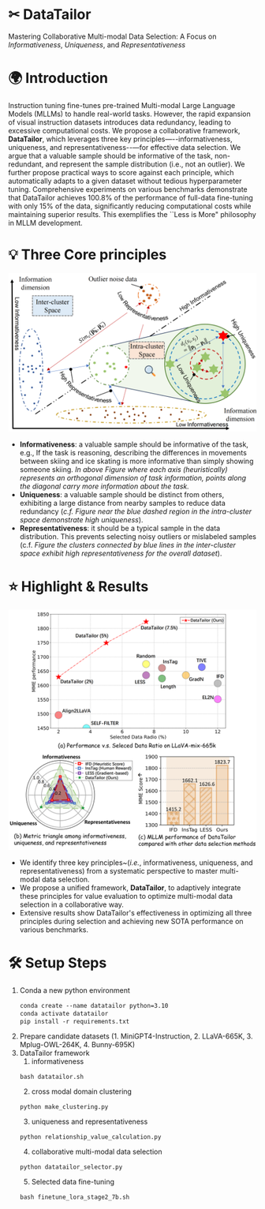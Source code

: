 # ✂ DataTailor
Mastering Collaborative Multi-modal Data Selection: A Focus on *Informativeness*, *Uniqueness*, and *Representativeness*
# 🌍 Introduction
 Instruction tuning fine-tunes pre-trained Multi-modal Large Language Models (MLLMs) to handle real-world tasks. However, the rapid expansion of visual instruction datasets introduces data redundancy, leading to excessive computational costs. We propose a collaborative framework, **DataTailor**, which leverages three key principles—--informativeness, uniqueness, and representativeness--—for effective data selection. We argue that a valuable sample should be informative of the task, non-redundant, and represent the sample distribution (i.e., not an outlier). We further propose practical ways to score against each principle, which automatically adapts to a given dataset without tedious hyperparameter tuning. Comprehensive experiments on various benchmarks demonstrate that DataTailor achieves 100.8\% of the performance of full-data fine-tuning with only 15\% of the data, significantly reducing computational costs while maintaining superior results. This exemplifies the ``Less is More" philosophy in MLLM development.

# 💡 Three Core principles
![image](figures/attribute_00.png)
- **Informativeness**: a valuable sample should be informative of the task, e.g., If the task is reasoning, describing the differences in movements between skiing and ice skating is more informative than simply showing someone skiing. *In above Figure where each axis (heuristically) represents an orthogonal dimension of task information, points along the diagonal carry more information about the task.*
- **Uniqueness**: a valuable sample should be distinct from others, exhibiting a large distance from nearby samples to reduce data redundancy (*c.f. Figure near the blue dashed region in the intra-cluster space demonstrate high uniqueness*).
- **Representativeness**: it should be a typical sample in the data distribution. This prevents selecting noisy outliers or mislabeled samples (c.f. *Figure the clusters connected by blue lines in the inter-cluster space exhibit high representativeness for the overall dataset*). 

# ⭐ Highlight & Results
![image](figures/intro_performance_00.png)
- We identify three key principles~(*i.e.*, informativeness, uniqueness, and representativeness) from a systematic perspective to master multi-modal data selection.
- We propose a unified framework, **DataTailor**, to adaptively integrate these principles for value evaluation to optimize multi-modal data selection in a collaborative way.
- Extensive results show DataTailor's effectiveness in optimizing all three principles during selection and achieving new SOTA performance on various benchmarks.
# 🛠️ Setup Steps
1. Conda a new python environment
    ```
    conda create --name datatailor python=3.10
    conda activate datatailor
    pip install -r requirements.txt
    ```
2. Prepare candidate datasets (1. MiniGPT4-Instruction, 2. LLaVA-665K, 3. Mplug-OWL-264K, 4. Bunny-695K)
3. DataTailor framework
   1. informativeness
    ```
    bash datatailor.sh
    ```
   2. cross modal domain clustering
    ```
    python make_clustering.py
    ```
   3. uniqueness and representativeness
    ```
    python relationship_value_calculation.py
    ```
   4. collaborative multi-modal data selection
    ```
    python datatailor_selector.py
    ```
   5. Selected data fine-tuning
    ```
    bash finetune_lora_stage2_7b.sh
    ```
